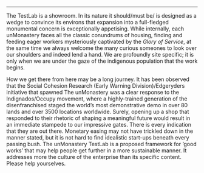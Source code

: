 -----------

The TestLab is a showroom. In its nature it should/must be/ is designed as a wedge to convince its environs that expansion into a full-fledged monumental concern is exceptionally appetising. While internally, each unMonastery faces all the classic conundrums of housing, finding and feeding eager workers mysteriously captivated by the *Glory of Service*, at the same time we always welcome the many curious someones to look over our shoulders and indeed lend a hand.  We are profoundly site specific; it is only when we are under the gaze of the indigenous population that the work begins.

How we get there from here may be a long journey. It has been observed that the Social Cohesion Research (Early Warning Division)/Edgeryders initiative that spawned The unMonastery was a clear response to the Indignados/Occupy movement, where a highly-trained generation of the disenfranchised staged the world’s most demonstrative demo in over 80 lands and over 3500 locations worldwide. Surely, opening up a shop that responded to their rhetoric of shaping a meaningful future would result in an immediate stampede to our impressive gates. There is every indication that they are out there. Monetary easing may not have trickled down in the manner stated, but it is not hard to find idealistic start-ups beneath every passing bush. The unMonastery TestLab is a proposed framework for ‘good works’ that may help people get further in a more sustainable manner. It addresses more the culture of the enterprise than its specific content. Please help yourselves.